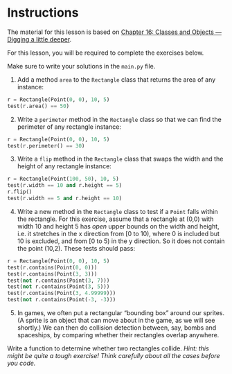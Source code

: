# Instructions  

The material for this lesson is based on [Chapter 16: Classes and Objects — Digging a little deeper](https://learnpythontherightway.com/chapter/chapter-16.html).

For this lesson, you will be required to complete the  exercises below. 

Make sure to write your solutions in the `main.py` file.
  
1. Add a method `area` to the `Rectangle` class that returns the area of any instance:
```python
r = Rectangle(Point(0, 0), 10, 5)
test(r.area() == 50)
```

2. Write a `perimeter` method in the `Rectangle` class so that we can find the perimeter of any rectangle instance:
```python
r = Rectangle(Point(0, 0), 10, 5)
test(r.perimeter() == 30)
```

3. Write a `flip` method in the `Rectangle` class that swaps the width and the height of any rectangle instance:
```python
r = Rectangle(Point(100, 50), 10, 5)
test(r.width == 10 and r.height == 5)
r.flip()
test(r.width == 5 and r.height == 10)
```

4. Write a new method in the `Rectangle` class to test if a `Point` falls within the rectangle. For this exercise, assume that a rectangle at (0,0) with width 10 and height 5 has _open_ upper bounds on the width and height, i.e. it stretches in the x direction from [0 to 10), where 0 is included but 10 is excluded, and from [0 to 5) in the y direction. So it does not contain the point (10,2). These tests should pass:
```python
r = Rectangle(Point(0, 0), 10, 5)
test(r.contains(Point(0, 0)))
test(r.contains(Point(3, 3)))
test(not r.contains(Point(3, 7)))
test(not r.contains(Point(3, 5)))
test(r.contains(Point(3, 4.99999)))
test(not r.contains(Point(-3, -3)))
```

5. In games, we often put a rectangular “bounding box” around our sprites. (A sprite is an object that can move about in the game, as we will see shortly.) We can then do collision detection between, say, bombs and spaceships, by comparing whether their rectangles overlap anywhere.

Write a function to determine whether two rectangles collide. _Hint: this might be quite a tough exercise! Think carefully about all the cases before you code._
